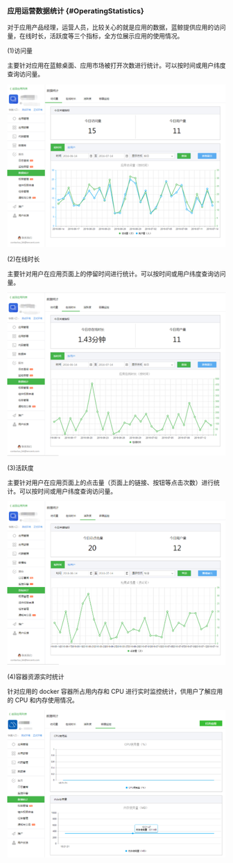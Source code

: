 ### 应用运营数据统计 {#OperatingStatistics}

对于应用产品经理，运营人员，比较关心的就是应用的数据，蓝鲸提供应用的访问量，在线时长，活跃度等三个指标，全方位展示应用的使用情况。

(1)访问量

主要针对应用在蓝鲸桌面、应用市场被打开次数进行统计。可以按时间或用户纬度查询访问量。

![](../assets/image055.png)

(2)在线时长

主要针对用户在应用页面上的停留时间进行统计。可以按时间或用户纬度查询访问量。

![](../assets/image056.png)

(3)活跃度

主要针对用户在应用页面上的点击量（页面上的链接、按钮等点击次数）进行统计。可以按时间或用户纬度查询访问量。

![](../assets/image057.png)

(4)容器资源实时统计

针对应用的 docker 容器所占用内存和 CPU 进行实时监控统计，供用户了解应用的 CPU 和内存使用情况。

![](../assets/image058.png)
